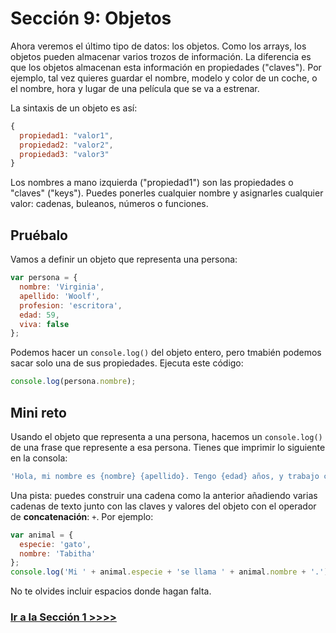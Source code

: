 # Sección 9: Objetos

Ahora veremos el último tipo de datos: los objetos. Como los arrays, los objetos pueden almacenar varios trozos de información. La diferencia es que los objetos almacenan esta información en propiedades ("claves"). 
Por ejemplo, tal vez quieres guardar el nombre, modelo y color de un coche, o el nombre, hora y lugar de una película que se va a estrenar.

La sintaxis de un objeto es así:

```js
{
  propiedad1: "valor1",
  propiedad2: "valor2",
  propiedad3: "valor3"
}
```

Los nombres a mano izquierda ("propiedad1") son las propiedades o "claves" ("keys"). Puedes ponerles cualquier nombre y asignarles cualquier valor: cadenas, buleanos, números o funciones.

## Pruébalo

Vamos a definir un objeto que representa una persona:

```js
var persona = {
  nombre: 'Virginia',
  apellido: 'Woolf',
  profesion: 'escritora',
  edad: 59,
  viva: false
};
```

Podemos hacer un `console.log()` del objeto entero, pero tmabién podemos sacar solo una de sus propiedades. Ejecuta este código:

```js
console.log(persona.nombre);
```

## Mini reto

Usando el objeto que representa a una persona, hacemos un `console.log()` de una frase que represente a esa persona. Tienes que imprimir lo siguiente en la consola:

```js
'Hola, mi nombre es {nombre} {apellido}. Tengo {edad} años, y trabajo como {profesion}.';
```

Una pista: puedes construir una cadena como la anterior añadiendo varias cadenas de texto junto con las claves y valores del objeto con el operador de <strong>concatenación</strong>: `+`. Por ejemplo:

```js
var animal = {
  especie: 'gato',
  nombre: 'Tabitha'
};
console.log('Mi ' + animal.especie + 'se llama ' + animal.nombre + '.');
```

No te olvides incluir espacios donde hagan falta.

### [Ir a la Sección 1 >>>>](https://github.com/node-girls/beginners-javascript/blob/master/challenge01.md)
